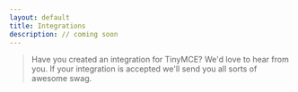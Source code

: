 ```yaml
---
layout: default
title: Integrations
description: // coming soon
---
```


> Have you created an integration for TinyMCE? We'd love to hear from you. If your integration is accepted we'll send you all sorts of awesome swag. 
